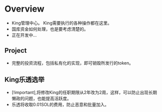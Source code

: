 # Overview

* King管理中心。 King需要执行的各种操作都在这里。
* 国库资金如何处理，也是要考虑清楚的。
* 正在开发中...

## Project

* 完整的投资流程，包括私有化的实现，即可销毁所发行的token。

## King乐透选举

* [!important],将修改King的任职期限从2年改为2周，这样，可以防止出现长期懒政的问题，也能提高活跃度。
* 乐透将收取0.01SOL的费用，防止恶意和批量加入。